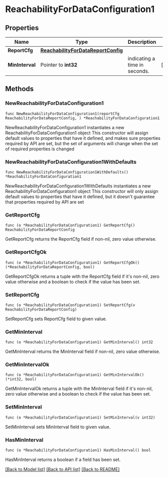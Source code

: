 # ReachabilityForDataConfiguration1

## Properties

Name | Type | Description | Notes
------------ | ------------- | ------------- | -------------
**ReportCfg** | [**ReachabilityForDataReportConfig**](ReachabilityForDataReportConfig.md) |  | 
**MinInterval** | Pointer to **int32** | indicating a time in seconds. | [optional] 

## Methods

### NewReachabilityForDataConfiguration1

`func NewReachabilityForDataConfiguration1(reportCfg ReachabilityForDataReportConfig, ) *ReachabilityForDataConfiguration1`

NewReachabilityForDataConfiguration1 instantiates a new ReachabilityForDataConfiguration1 object
This constructor will assign default values to properties that have it defined,
and makes sure properties required by API are set, but the set of arguments
will change when the set of required properties is changed

### NewReachabilityForDataConfiguration1WithDefaults

`func NewReachabilityForDataConfiguration1WithDefaults() *ReachabilityForDataConfiguration1`

NewReachabilityForDataConfiguration1WithDefaults instantiates a new ReachabilityForDataConfiguration1 object
This constructor will only assign default values to properties that have it defined,
but it doesn't guarantee that properties required by API are set

### GetReportCfg

`func (o *ReachabilityForDataConfiguration1) GetReportCfg() ReachabilityForDataReportConfig`

GetReportCfg returns the ReportCfg field if non-nil, zero value otherwise.

### GetReportCfgOk

`func (o *ReachabilityForDataConfiguration1) GetReportCfgOk() (*ReachabilityForDataReportConfig, bool)`

GetReportCfgOk returns a tuple with the ReportCfg field if it's non-nil, zero value otherwise
and a boolean to check if the value has been set.

### SetReportCfg

`func (o *ReachabilityForDataConfiguration1) SetReportCfg(v ReachabilityForDataReportConfig)`

SetReportCfg sets ReportCfg field to given value.


### GetMinInterval

`func (o *ReachabilityForDataConfiguration1) GetMinInterval() int32`

GetMinInterval returns the MinInterval field if non-nil, zero value otherwise.

### GetMinIntervalOk

`func (o *ReachabilityForDataConfiguration1) GetMinIntervalOk() (*int32, bool)`

GetMinIntervalOk returns a tuple with the MinInterval field if it's non-nil, zero value otherwise
and a boolean to check if the value has been set.

### SetMinInterval

`func (o *ReachabilityForDataConfiguration1) SetMinInterval(v int32)`

SetMinInterval sets MinInterval field to given value.

### HasMinInterval

`func (o *ReachabilityForDataConfiguration1) HasMinInterval() bool`

HasMinInterval returns a boolean if a field has been set.


[[Back to Model list]](../README.md#documentation-for-models) [[Back to API list]](../README.md#documentation-for-api-endpoints) [[Back to README]](../README.md)


